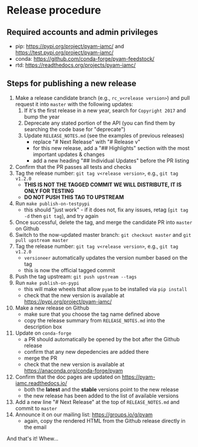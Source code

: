
# Release procedure

## Required accounts and admin privileges

- pip: https://pypi.org/project/pyam-iamc/ and https://test.pypi.org/project/pyam-iamc/
- conda: https://github.com/conda-forge/pyam-feedstock/
- rtd: https://readthedocs.org/projects/pyam-iamc/

## Steps for publishing a new release

1. Make a release candidate branch (e.g., `rc_v<release version>`)
   and pull request it into `master` with the following updates:
   1. If it's the first release in a new year,
      search for `Copyright 2017` and bump the year
   1. Deprecate any stated portion of the API
      (you can find them by searching the code base for "deprecate")
   1. Update `RELEASE_NOTES.md` (see the examples of previous releases)
	  - replace "# Next Release" with "# Release v<release version>"
	  - for this new release, add a "## Highlights" section with the most important updates & changes
      - add a new heading "## Individual Updates" before the PR listing
  1. Confirm that the PR passes all tests and checks
  1. Tag the release number: `git tag v<release version>`, e.g., `git tag v1.2.0`
     - **THIS IS NOT THE TAGGED COMMIT WE WILL DISTRIBUTE, IT IS ONLY FOR TESTING**
	 - **DO NOT PUSH THIS TAG TO UPSTREAM**
  1. Run `make publish-on-testpypi`
     - this should "just work" - if it does not, fix any issues,
       retag (`git tag -d` then `git tag`), and try again
  1. Once successful, delete the tag, and merge the candidate PR into `master` on Github
1. Switch to the now-updated master branch: `git checkout master` and `git pull upstream master`
1. Tag the release number: `git tag v<release version>`, e.g., `git tag v1.2.0`
   - `versioneer` automatically updates the version number based on the tag
   - this is now the official tagged commit
1. Push the tag upstream: `git push upstream --tags`
1. Run `make publish-on-pypi`
   - this will make wheels that allow `pyam` to be installed via `pip install`
   - check that the new version is available at https://pypi.org/project/pyam-iamc/
1. Make a new release on Github
   - make sure that you choose the tag name defined above
   - copy the release summary from `RELEASE_NOTES.md` into the description box
1. Update on `conda-forge`
   - a PR should automatically be opened by the bot after the Github release
   - confirm that any new depedencies are added there
   - merge the PR
   - check that the new version is available at https://anaconda.org/conda-forge/pyam
1. Confirm that the doc pages are updated on https://pyam-iamc.readthedocs.io/
   - both the **latest** and the **stable** versions point to the new release
   - the new release has been added to the list of available versions
1. Add a new line "# Next Release" at the top of `RELEASE_NOTES.md` and commit to `master`
1. Announce it on our mailing list: https://groups.io/g/pyam
   - again, copy the rendered HTML from the Github release directly in the email

And that's it! Whew...
